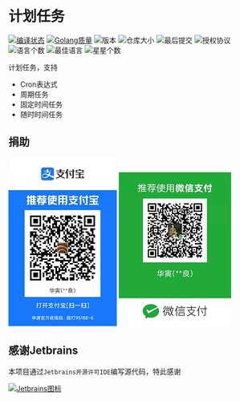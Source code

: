 # 计划任务
[![编译状态](https://github.ruijc.com:20443/api/badges/goexl/gox/status.svg)](https://github.ruijc.com:20443/pangum/pangu)
[![Golang质量](https://goreportcard.com/badge/github.com/goexl/gox)](https://goreportcard.com/report/github.com/pangum/pangu)
![版本](https://img.shields.io/github/go-mod/go-version/goexl/gox)
![仓库大小](https://img.shields.io/github/repo-size/goexl/gox)
![最后提交](https://img.shields.io/github/last-commit/goexl/gox)
![授权协议](https://img.shields.io/github/license/goexl/gox)
![语言个数](https://img.shields.io/github/languages/count/goexl/gox)
![最佳语言](https://img.shields.io/github/languages/top/goexl/gox)
![星星个数](https://img.shields.io/github/stars/goexl/gox?style=social)

计划任务，支持
- Cron表达式
- 周期任务
- 固定时间任务
- 随时时间任务

## 捐助

![支持宝](https://github.com/storezhang/donate/raw/master/alipay-small.jpg)
![微信](https://github.com/storezhang/donate/raw/master/weipay-small.jpg)

## 感谢Jetbrains

本项目通过`Jetbrains开源许可IDE`编写源代码，特此感谢

[![Jetbrains图标](https://resources.jetbrains.com/storage/products/company/brand/logos/jb_beam.svg)](https://www.jetbrains.com/?from=pangum/pangu)

